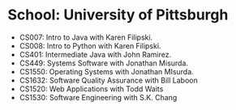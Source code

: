 # School: University of Pittsburgh

- CS007: Intro to Java with Karen Filipski.
- CS008: Intro to Python with Karen Filipski.
- CS401: Intermediate Java with John Ramirez.
- CS449: Systems Software with Jonathan Misurda.
- CS1550: Operating Systems with Jonathan MIsurda.
- CS1632: Software Quality Assurance with Bill Laboon
- CS1520: Web Applications with Todd Waits
- CS1530: Software Engineering with S.K. Chang
